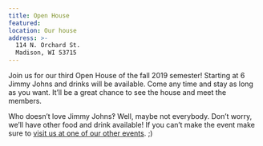 ```yaml
---
title: Open House
featured:
location: Our house
address: >-
  114 N. Orchard St.
  Madison, WI 53715
---
```


Join us for our third Open House of the fall 2019 semester! Starting at 6 Jimmy Johns and drinks will be available. Come any time and stay as long as you want. It’ll be a great chance to see the house and meet the members.
<!-- More -->
Who doesn’t love Jimmy Johns‽ Well, maybe not everybody. Don’t worry, we’ll have other food and drink available! If you can’t make the event make sure to [visit us at one of our other events]({{site.baseurl}}/events). ;)
